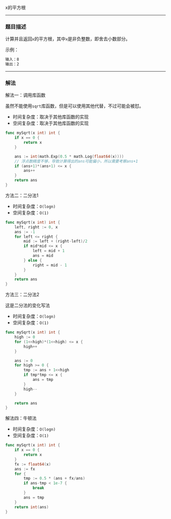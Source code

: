 x的平方根

----

### 题目描述

计算并且返回`x`的平方根，其中`x`是非负整数，即舍去小数部分。

示例：

```bash
输入：8
输出：2
```

----

### 解法

解法一：调用库函数

虽然不能使用`sqrt`库函数，但是可以使用其他代替，不过可能会被怼。

- 时间复杂度：取决于其他库函数的实现
- 空间复杂度：取决于其他库函数的实现

```go
func mySqrt(x int) int {
	if x == 0 {
		return x
	}

	ans := int(math.Exp(0.5 * math.Log(float64(x))))
    // 浮点数精度不够，导致计算得出的ans可能偏小，所以需要考察ans+1
	if (ans+1)*(ans+1) <= x {
		ans++
	}
	return ans
}
```

方法二：二分法1

- 时间复杂度：`O(logn)`
- 空间复杂度：`O(1)`

```go
func mySqrt(x int) int {
	left, right := 0, x
	ans := -1
	for left <= right {
		mid := left + (right-left)/2
		if mid*mid <= x {
			left = mid + 1
			ans = mid
		} else {
			right = mid - 1
		}
	}
	return ans
}
```

方法三：二分法2

这是二分法的变化写法

- 时间复杂度：`O(logn)`
- 空间复杂度：`O(1)`

```go
func mySqrt(x int) int {
	high := 0
	for (1<<high)*(1<<high) <= x {
		high++
	}

	ans := 0
	for high >= 0 {
		tmp := ans + 1<<high
		if tmp*tmp <= x {
			ans = tmp
		}
		high--
	}

	return ans
}
```

解法四：牛顿法

- 时间复杂度：`O(logn)`
- 空间复杂度：`O(1)`

```go
func mySqrt(x int) int {
	if x == 0 {
		return x
	}
	fx := float64(x)
	ans := fx
	for {
		tmp := 0.5 * (ans + fx/ans)
		if ans-tmp < 1e-7 {
			break
		}
		ans = tmp
	}
	return int(ans)
}
```

